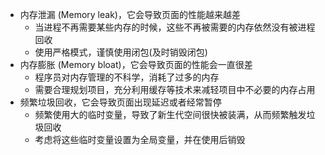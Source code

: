 - 内存泄漏 (Memory leak)，它会导致页面的性能越来越差
	- 当进程不再需要某些内存的时候，这些不再被需要的内存依然没有被进程回收
	- 使用严格模式，谨慎使用闭包(及时销毁闭包)
- 内存膨胀 (Memory bloat)，它会导致页面的性能会一直很差
	- 程序员对内存管理的不科学，消耗了过多的内存
	- 需要合理规划项目，充分利用缓存等技术来减轻项目中不必要的内存占用
- 频繁垃圾回收，它会导致页面出现延迟或者经常暂停
	- 频繁使用大的临时变量，导致了新生代空间很快被装满，从而频繁触发垃圾回收
	- 考虑将这些临时变量设置为全局变量，并在使用后销毁